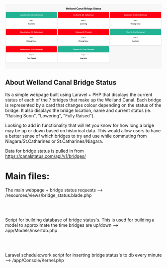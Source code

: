 


<p align="center">
  <img src="https://github.com/Ethansteip/Welland-Canal-Status/blob/master/Screen%20Shot%202020-10-27%20at%209.29.59%20AM.png" width="1500" title="hover text">
  
</p>


## About Welland Canal Bridge Status

Its a simple webpage built using Laravel + PHP that displays the current status of each of the 7 bridges that make up the Welland Canal. Each bridge is represented by a card that changes colour depending on the status of the bridge. It also displays the bridge location, name and current status (ie. "Raising Soon", "Lowering", "Fully Raised").

Looking to add in functionality that will let you know for how long a brige may be up or down based on historical data. This would allow users to have a better sense of which bridges to try and use while commuting from Niagara/St.Catharines or St.Catharines/Niagara.

Data for bridge status is pulled in from https://canalstatus.com/api/v1/bridges/

<h1>Main files:</h1>

<p>The main webpage + bridge status requests --> /resources/views/bridge_status.blade.php</p><br><br>
<p>Script for building database of bridge status's. This is used for building a model to approximate the time bridges are up/down --> app/Models/insertdb.php</p><br><br>
<p>Laravel schedule:work script for inserting bridge status's to db every minute --> /app/Console/Kernel.php<p>
